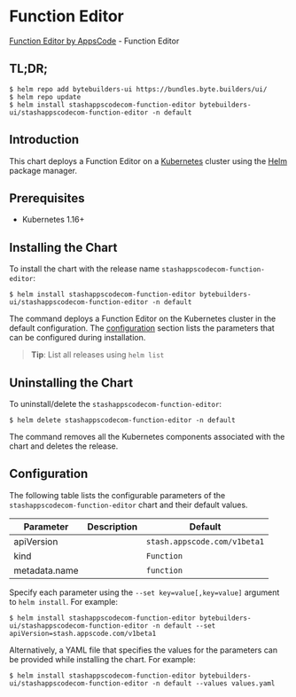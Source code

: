 # Function Editor

[Function Editor by AppsCode](https://byte.builders) - Function Editor

## TL;DR;

```console
$ helm repo add bytebuilders-ui https://bundles.byte.builders/ui/
$ helm repo update
$ helm install stashappscodecom-function-editor bytebuilders-ui/stashappscodecom-function-editor -n default
```

## Introduction

This chart deploys a Function Editor on a [Kubernetes](http://kubernetes.io) cluster using the [Helm](https://helm.sh) package manager.

## Prerequisites

- Kubernetes 1.16+

## Installing the Chart

To install the chart with the release name `stashappscodecom-function-editor`:

```console
$ helm install stashappscodecom-function-editor bytebuilders-ui/stashappscodecom-function-editor -n default
```

The command deploys a Function Editor on the Kubernetes cluster in the default configuration. The [configuration](#configuration) section lists the parameters that can be configured during installation.

> **Tip**: List all releases using `helm list`

## Uninstalling the Chart

To uninstall/delete the `stashappscodecom-function-editor`:

```console
$ helm delete stashappscodecom-function-editor -n default
```

The command removes all the Kubernetes components associated with the chart and deletes the release.

## Configuration

The following table lists the configurable parameters of the `stashappscodecom-function-editor` chart and their default values.

|   Parameter   | Description |           Default            |
|---------------|-------------|------------------------------|
| apiVersion    |             | `stash.appscode.com/v1beta1` |
| kind          |             | `Function`                   |
| metadata.name |             | `function`                   |


Specify each parameter using the `--set key=value[,key=value]` argument to `helm install`. For example:

```console
$ helm install stashappscodecom-function-editor bytebuilders-ui/stashappscodecom-function-editor -n default --set apiVersion=stash.appscode.com/v1beta1
```

Alternatively, a YAML file that specifies the values for the parameters can be provided while
installing the chart. For example:

```console
$ helm install stashappscodecom-function-editor bytebuilders-ui/stashappscodecom-function-editor -n default --values values.yaml
```
